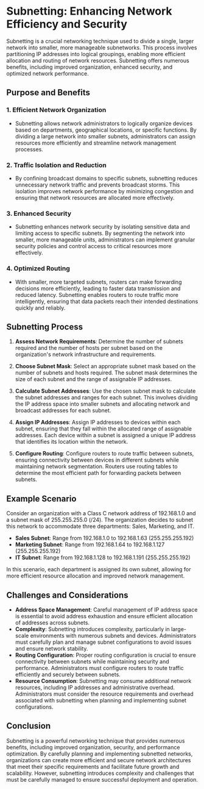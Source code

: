 # Subnetting: Enhancing Network Efficiency and Security

Subnetting is a crucial networking technique used to divide a single, larger network into smaller, more manageable subnetworks. This process involves partitioning IP addresses into logical groupings, enabling more efficient allocation and routing of network resources. Subnetting offers numerous benefits, including improved organization, enhanced security, and optimized network performance.

## Purpose and Benefits

### 1. Efficient Network Organization
   - Subnetting allows network administrators to logically organize devices based on departments, geographical locations, or specific functions. By dividing a large network into smaller subnets, administrators can assign resources more efficiently and streamline network management processes.

### 2. Traffic Isolation and Reduction
   - By confining broadcast domains to specific subnets, subnetting reduces unnecessary network traffic and prevents broadcast storms. This isolation improves network performance by minimizing congestion and ensuring that network resources are allocated more effectively.

### 3. Enhanced Security
   - Subnetting enhances network security by isolating sensitive data and limiting access to specific subnets. By segmenting the network into smaller, more manageable units, administrators can implement granular security policies and control access to critical resources more effectively.

### 4. Optimized Routing
   - With smaller, more targeted subnets, routers can make forwarding decisions more efficiently, leading to faster data transmission and reduced latency. Subnetting enables routers to route traffic more intelligently, ensuring that data packets reach their intended destinations quickly and reliably.

## Subnetting Process

1. **Assess Network Requirements**: Determine the number of subnets required and the number of hosts per subnet based on the organization's network infrastructure and requirements.

2. **Choose Subnet Mask**: Select an appropriate subnet mask based on the number of subnets and hosts required. The subnet mask determines the size of each subnet and the range of assignable IP addresses.

3. **Calculate Subnet Addresses**: Use the chosen subnet mask to calculate the subnet addresses and ranges for each subnet. This involves dividing the IP address space into smaller subnets and allocating network and broadcast addresses for each subnet.

4. **Assign IP Addresses**: Assign IP addresses to devices within each subnet, ensuring that they fall within the allocated range of assignable addresses. Each device within a subnet is assigned a unique IP address that identifies its location within the network.

5. **Configure Routing**: Configure routers to route traffic between subnets, ensuring connectivity between devices in different subnets while maintaining network segmentation. Routers use routing tables to determine the most efficient path for forwarding packets between subnets.

## Example Scenario

Consider an organization with a Class C network address of 192.168.1.0 and a subnet mask of 255.255.255.0 (/24). The organization decides to subnet this network to accommodate three departments: Sales, Marketing, and IT.

- **Sales Subnet**: Range from 192.168.1.0 to 192.168.1.63 (255.255.255.192)
- **Marketing Subnet**: Range from 192.168.1.64 to 192.168.1.127 (255.255.255.192)
- **IT Subnet**: Range from 192.168.1.128 to 192.168.1.191 (255.255.255.192)

In this scenario, each department is assigned its own subnet, allowing for more efficient resource allocation and improved network management.

## Challenges and Considerations

- **Address Space Management**: Careful management of IP address space is essential to avoid address exhaustion and ensure efficient allocation of addresses across subnets.
- **Complexity**: Subnetting introduces complexity, particularly in large-scale environments with numerous subnets and devices. Administrators must carefully plan and manage subnet configurations to avoid issues and ensure network stability.
- **Routing Configuration**: Proper routing configuration is crucial to ensure connectivity between subnets while maintaining security and performance. Administrators must configure routers to route traffic efficiently and securely between subnets.
- **Resource Consumption**: Subnetting may consume additional network resources, including IP addresses and administrative overhead. Administrators must consider the resource requirements and overhead associated with subnetting when planning and implementing subnet configurations.

## Conclusion

Subnetting is a powerful networking technique that provides numerous benefits, including improved organization, security, and performance optimization. By carefully planning and implementing subnetted networks, organizations can create more efficient and secure network architectures that meet their specific requirements and facilitate future growth and scalability. However, subnetting introduces complexity and challenges that must be carefully managed to ensure successful deployment and operation.
